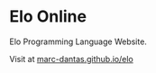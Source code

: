 # Elo Online
Elo Programming Language Website.

Visit at [marc-dantas.github.io/elo](https://marc-dantas.github.io/elo/)